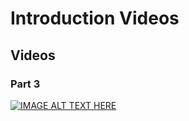 # Introduction Videos

## Videos

### Part 3
[![IMAGE ALT TEXT HERE](https://img.youtube.com/vi/QwyFChBEysM/0.jpg)](https://www.youtube.com/watch?v=QwyFChBEysM)

